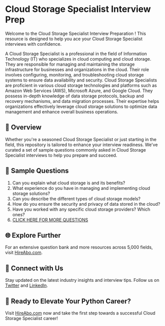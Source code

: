 # Cloud Storage Specialist Interview Prep

Welcome to the Cloud Storage Specialist Interview Preparation ! This resource is designed to help you ace your Cloud Storage Specialist interviews with confidence.

A Cloud Storage Specialist is a professional in the field of Information Technology (IT) who specializes in cloud computing and cloud storage. They are responsible for managing and maintaining the storage infrastructure for businesses and organizations in the cloud. Their role involves configuring, monitoring, and troubleshooting cloud storage systems to ensure data availability and security. Cloud Storage Specialists are proficient in various cloud storage technologies and platforms such as Amazon Web Services (AWS), Microsoft Azure, and Google Cloud. They possess in-depth knowledge of data storage protocols, backup and recovery mechanisms, and data migration processes. Their expertise helps organizations effectively leverage cloud storage solutions to optimize data management and enhance overall business operations.

## 🚀 Overview

Whether you're a seasoned Cloud Storage Specialist or just starting in the field, this repository is tailored to enhance your interview readiness. We've curated a set of sample questions commonly asked in Cloud Storage Specialist interviews to help you prepare and succeed.

## 📝 Sample Questions

1. Can you explain what cloud storage is and its benefits?
2. What experience do you have in managing and implementing cloud storage solutions?
3. Can you describe the different types of cloud storage models?
4. How do you ensure the security and privacy of data stored in the cloud?
5. Have you worked with any specific cloud storage providers? Which ones?
6. [CLICK HERE FOR MORE QUESTIONS](https://hireabo.com/job/0_4_17/Cloud%20Storage%20Specialist)

## 🌐 Explore Further

For an extensive question bank and more resources across 5,000 fields, visit [HireAbo.com](https://www.hireabo.com).

## 📱 Connect with Us

Stay updated on the latest industry insights and interview tips. Follow us on [Twitter](https://twitter.com/hireabo) and [LinkedIn](https://www.linkedin.com/in/hire-abo-3609972a8/).

## 🚀 Ready to Elevate Your Python Career?

Visit [HireAbo.com](https://www.hireabo.com) now and take the first step towards a successful Cloud Storage Specialist career!